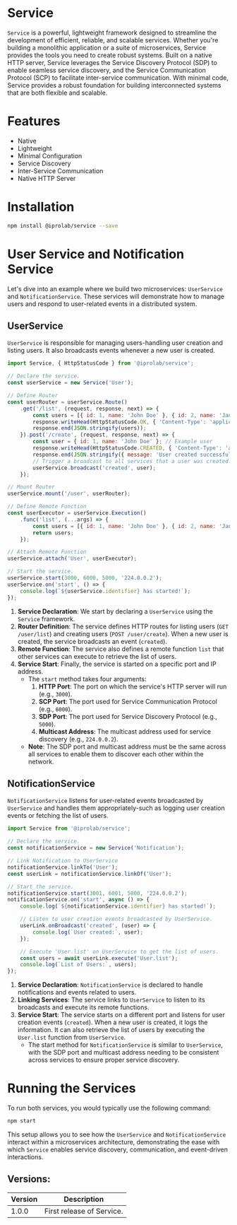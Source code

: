 # Service
`Service` is a powerful, lightweight framework designed to streamline the development of efficient, reliable, and scalable services. Whether you're building a monolithic application or a suite of microservices, Service provides the tools you need to create robust systems. Built on a native HTTP server, Service leverages the Service Discovery Protocol (SDP) to enable seamless service discovery, and the Service Communication Protocol (SCP) to facilitate inter-service communication. With minimal code, Service provides a robust foundation for building interconnected systems that are both flexible and scalable.

# Features
* Native
* Lightweight
* Minimal Configuration
* Service Discovery
* Inter-Service Communication
* Native HTTP Server

# Installation
```sh
npm install @iprolab/service --save
```

# User Service and Notification Service
Let's dive into an example where we build two microservices: `UserService` and `NotificationService`. These services will demonstrate how to manage users and respond to user-related events in a distributed system.

## UserService
`UserService` is responsible for managing users-handling user creation and listing users. It also broadcasts events whenever a new user is created.
```javascript
import Service, { HttpStatusCode } from '@iprolab/service';

// Declare the service.
const userService = new Service('User');

// Define Router
const userRouter = userService.Route()
    .get('/list', (request, response, next) => {
        const users = [{ id: 1, name: 'John Doe' }, { id: 2, name: 'Jane Smith' }]; // Example users
        response.writeHead(HttpStatusCode.OK, { 'Content-Type': 'application/json' });
        response.end(JSON.stringify(users));
    }).post('/create', (request, response, next) => {
        const user = { id: 1, name: 'John Doe' }; // Example user
        response.writeHead(HttpStatusCode.CREATED, { 'Content-Type': 'application/json' });
        response.end(JSON.stringify({ message: 'User created successfully!' }));
        // Trigger a broadcast to all services that a user was created.
        userService.broadcast('created', user);
    });

// Mount Router
userService.mount('/user', userRouter);

// Define Remote Function
const userExecutor = userService.Execution()
    .func('list', (...args) => {
        const users = [{ id: 1, name: 'John Doe' }, { id: 2, name: 'Jane Smith' }]; // Example users
        return users;
    });

// Attach Remote Function
userService.attach('User', userExecutor);

// Start the service.
userService.start(3000, 6000, 5000, '224.0.0.2');
userService.on('start', () => {
    console.log(`${userService.identifier} has started!`);
});
```

1. **Service Declaration**: We start by declaring a `UserService` using the `Service` framework.
2. **Router Definition**: The service defines HTTP routes for listing users (`GET /user/list`) and creating users (`POST /user/create`). When a new user is created, the service broadcasts an event (`created`).
3. **Remote Function**: The service also defines a remote function `list` that other services can execute to retrieve the list of users.
4. **Service Start**: Finally, the service is started on a specific port and IP address.
    * The `start` method takes four arguments:
        1. **HTTP Port**: The port on which the service's HTTP server will run (e.g., `3000`).
        2. **SCP Port**: The port used for Service Communication Protocol (e.g., `6000`).
        3. **SDP Port**: The port used for Service Discovery Protocol (e.g., `5000`).
        4. **Multicast Address**: The multicast address used for service discovery (e.g., `224.0.0.2`).
    * **Note**: The SDP port and multicast address must be the same across all services to enable them to discover each other within the network.

## NotificationService
`NotificationService` listens for user-related events broadcasted by `UserService` and handles them appropriately-such as logging user creation events or fetching the list of users.
```javascript
import Service from '@iprolab/service';

// Declare the service.
const notificationService = new Service('Notification');

// Link Notification to UserService
notificationService.linkTo('User');
const userLink = notificationService.linkOf('User');

// Start the service.
notificationService.start(3001, 6001, 5000, '224.0.0.2');
notificationService.on('start', async () => {
    console.log(`${notificationService.identifier} has started!`);

    // Listen to user creation events broadcasted by UserService.
    userLink.onBroadcast('created', (user) => {
        console.log(`User created:`, user);
    });

    // Execute 'User.list' on UserService to get the list of users.
    const users = await userLink.execute('User.list');
    console.log(`List of Users:`, users);
});
```

1. **Service Declaration**: `NotificationService` is declared to handle notifications and events related to users.
2. **Linking Services**: The service links to `UserService` to listen to its broadcasts and execute its remote functions.
3. **Service Start**: The service starts on a different port and listens for user creation events (`created`). When a new user is created, it logs the information. It can also retrieve the list of users by executing the `User.list` function from `UserService`.
    * The start method for `NotificationService` is similar to `UserService`, with the SDP port and multicast address needing to be consistent across services to ensure proper service discovery.
    
# Running the Services
To run both services, you would typically use the following command:
```sh
npm start
```

This setup allows you to see how the `UserService` and `NotificationService` interact within a microservices architecture, demonstrating the ease with which `Service` enables service discovery, communication, and event-driven interactions.

## Versions:
| Version | Description               |
| ------- | ------------------------- |
| 1.0.0   | First release of Service. |